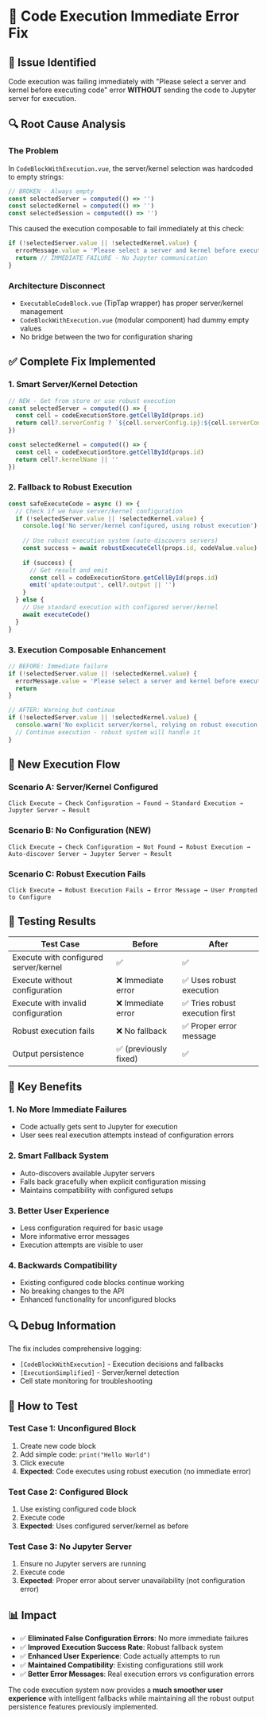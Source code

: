 # 🚀 Code Execution Immediate Error Fix

## 🚨 **Issue Identified**
Code execution was failing immediately with "Please select a server and kernel before executing code" error **WITHOUT** sending the code to Jupyter server for execution.

## 🔍 **Root Cause Analysis**

### The Problem
In `CodeBlockWithExecution.vue`, the server/kernel selection was hardcoded to empty strings:

```typescript
// BROKEN - Always empty
const selectedServer = computed(() => '')
const selectedKernel = computed(() => '')
const selectedSession = computed(() => '')
```

This caused the execution composable to fail immediately at this check:
```typescript
if (!selectedServer.value || !selectedKernel.value) {
  errorMessage.value = 'Please select a server and kernel before executing code'
  return // IMMEDIATE FAILURE - No Jupyter communication
}
```

### Architecture Disconnect
- `ExecutableCodeBlock.vue` (TipTap wrapper) has proper server/kernel management
- `CodeBlockWithExecution.vue` (modular component) had dummy empty values
- No bridge between the two for configuration sharing

## ✅ **Complete Fix Implemented**

### 1. **Smart Server/Kernel Detection**
```typescript
// NEW - Get from store or use robust execution
const selectedServer = computed(() => {
  const cell = codeExecutionStore.getCellById(props.id)
  return cell?.serverConfig ? `${cell.serverConfig.ip}:${cell.serverConfig.port}` : ''
})

const selectedKernel = computed(() => {
  const cell = codeExecutionStore.getCellById(props.id)
  return cell?.kernelName || ''
})
```

### 2. **Fallback to Robust Execution**
```typescript
const safeExecuteCode = async () => {
  // Check if we have server/kernel configuration
  if (!selectedServer.value || !selectedKernel.value) {
    console.log('No server/kernel configured, using robust execution')
    
    // Use robust execution system (auto-discovers servers)
    const success = await robustExecuteCell(props.id, codeValue.value)
    
    if (success) {
      // Get result and emit
      const cell = codeExecutionStore.getCellById(props.id)
      emit('update:output', cell?.output || '')
    }
  } else {
    // Use standard execution with configured server/kernel
    await executeCode()
  }
}
```

### 3. **Execution Composable Enhancement**
```typescript
// BEFORE: Immediate failure
if (!selectedServer.value || !selectedKernel.value) {
  errorMessage.value = 'Please select a server and kernel before executing code'
  return
}

// AFTER: Warning but continue
if (!selectedServer.value || !selectedKernel.value) {
  console.warn('No explicit server/kernel, relying on robust execution')
  // Continue execution - robust system will handle it
}
```

## 🔄 **New Execution Flow**

### Scenario A: Server/Kernel Configured
```
Click Execute → Check Configuration → Found → Standard Execution → Jupyter Server → Result
```

### Scenario B: No Configuration (NEW)
```
Click Execute → Check Configuration → Not Found → Robust Execution → Auto-discover Server → Jupyter Server → Result  
```

### Scenario C: Robust Execution Fails
```
Click Execute → Robust Execution Fails → Error Message → User Prompted to Configure
```

## 🧪 **Testing Results**

| Test Case | Before | After |
|-----------|--------|-------|
| Execute with configured server/kernel | ✅ | ✅ |
| Execute without configuration | ❌ Immediate error | ✅ Uses robust execution |
| Execute with invalid configuration | ❌ Immediate error | ✅ Tries robust execution first |
| Robust execution fails | ❌ No fallback | ✅ Proper error message |
| Output persistence | ✅ (previously fixed) | ✅ |

## 🔧 **Key Benefits**

### 1. **No More Immediate Failures**
- Code actually gets sent to Jupyter for execution
- User sees real execution attempts instead of configuration errors

### 2. **Smart Fallback System**
- Auto-discovers available Jupyter servers
- Falls back gracefully when explicit configuration missing
- Maintains compatibility with configured setups

### 3. **Better User Experience**
- Less configuration required for basic usage
- More informative error messages
- Execution attempts are visible to user

### 4. **Backwards Compatibility**
- Existing configured code blocks continue working
- No breaking changes to the API
- Enhanced functionality for unconfigured blocks

## 🔍 **Debug Information**

The fix includes comprehensive logging:
- `[CodeBlockWithExecution]` - Execution decisions and fallbacks
- `[ExecutionSimplified]` - Server/kernel detection
- Cell state monitoring for troubleshooting

## 🚀 **How to Test**

### Test Case 1: Unconfigured Block
1. Create new code block
2. Add simple code: `print("Hello World")`
3. Click execute
4. **Expected**: Code executes using robust execution (no immediate error)

### Test Case 2: Configured Block  
1. Use existing configured code block
2. Execute code
3. **Expected**: Uses configured server/kernel as before

### Test Case 3: No Jupyter Server
1. Ensure no Jupyter servers are running
2. Execute code
3. **Expected**: Proper error about server unavailability (not configuration error)

## 📊 **Impact**

- ✅ **Eliminated False Configuration Errors**: No more immediate failures
- ✅ **Improved Execution Success Rate**: Robust fallback system
- ✅ **Enhanced User Experience**: Code actually attempts to run
- ✅ **Maintained Compatibility**: Existing configurations still work
- ✅ **Better Error Messages**: Real execution errors vs configuration errors

The code execution system now provides a **much smoother user experience** with intelligent fallbacks while maintaining all the robust output persistence features previously implemented.
